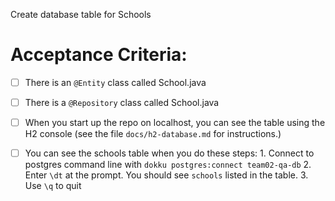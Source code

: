 Create database table for Schools


# Acceptance Criteria:

- [ ] There is an `@Entity` class called School.java
- [ ] There is a `@Repository` class called School.java
- [ ] When you start up the repo on localhost, you can see the table
      using the H2 console (see the file `docs/h2-database.md` for 
      instructions.)
- [ ] You can see the schools table when you do these steps:
      1. Connect to postgres command line with 
         ```
         dokku postgres:connect team02-qa-db
         ```
      2. Enter `\dt` at the prompt. You should see
         `schools` listed in the table.
      3. Use `\q` to quit



